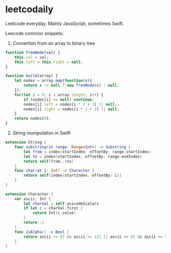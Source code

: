 # leetcodaily
Leetcode everyday.
Mainly JavaScript, sometimes Swift.

Leecode common snippets:

1. Convertion from an array to binary tree
```js
function TreeNode(val) {
    this.val = val;
    this.left = this.right = null;
}

function build(array) {
    let nodes = array.map(function(x){
        return x != null ? new TreeNode(x) : null;
    });
    for(let i = 0; i < array.length; i++) {
        if (nodes[i] == null) continue;
        nodes[i].left = nodes[i * 2 + 1] || null;
        nodes[i].right = nodes[i * 2 + 2] || null;
    }
    return nodes[0];
}
```

2. String munipulation in Swift
```swift
extension String {
    func substring(in range: Range<Int>) -> Substring {
        let from = index(startIndex, offsetBy: range.startIndex)
        let to = index(startIndex, offsetBy: range.endIndex)
        return self[from..<to]
    }
    func char(at i: Int) -> Character {
        return self[index(startIndex, offsetBy: i)]
    }
}

extension Character {
    var ascii: Int {
        let charVal = self.unicodeScalars
        if let c = charVal.first {
            return Int(c.value)
        }
        return -1
    }
    func isAlpha() -> Bool {
        return ascii >= 97 && ascii <= 122 || ascii >= 65 && ascii <= 90
    }
}
```
